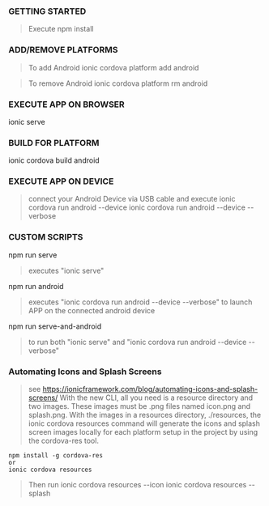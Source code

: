 
### GETTING STARTED
  > Execute
    npm install

### ADD/REMOVE PLATFORMS
  > To add Android
    ionic cordova platform add android

  > To remove Android
    ionic cordova platform rm android

### EXECUTE APP ON BROWSER
ionic serve

### BUILD FOR PLATFORM
  ionic cordova build android
  
### EXECUTE APP ON DEVICE
  > connect your Android Device via USB cable and execute
  ionic cordova run android --device
  ionic cordova run android --device --verbose

### CUSTOM SCRIPTS
  npm run serve
  > executes "ionic serve"

  npm run android
  > executes "ionic cordova run android --device --verbose"
  > to launch APP on the connected android device

  npm run serve-and-android
  > to run both "ionic serve" and "ionic cordova run android --device --verbose"

### Automating Icons and Splash Screens
  > see https://ionicframework.com/blog/automating-icons-and-splash-screens/
  With the new CLI, all you need is a resource directory and two images. These images must be .png files named icon.png and splash.png. With the images in a resources directory, ./resources, the ionic cordova resources command will generate the icons and splash screen images locally for each platform setup in the project by using the cordova-res tool.

    npm install -g cordova-res
    or
    ionic cordova resources

  > Then run
    ionic cordova resources --icon
    ionic cordova resources --splash
